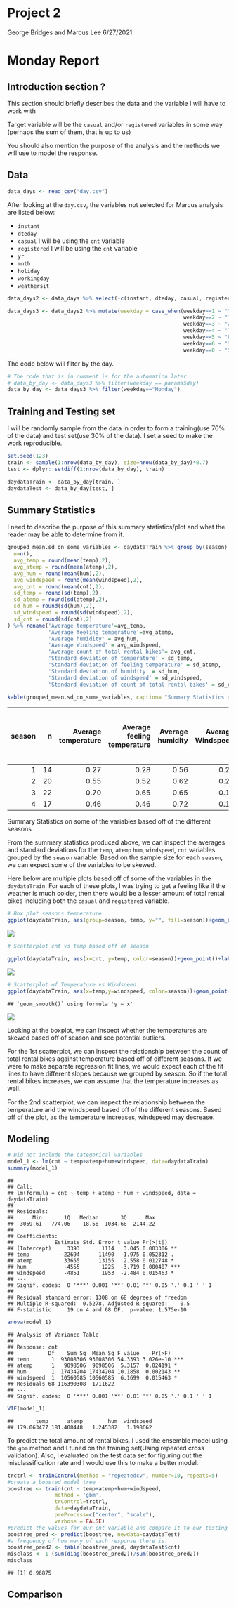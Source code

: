 Project 2
================
George Bridges and Marcus Lee
6/27/2021

# Monday Report

## Introduction section ?

This section should briefly describes the data and the variable I will
have to work with

Target variable will be the `casual` and/or `registered` variables in
some way (perhaps the sum of them, that is up to us)

You should also mention the purpose of the analysis and the methods we
will use to model the response.

## Data

``` r
data_days <- read_csv("day.csv")
```

After looking at the `day.csv`, the variables not selected for Marcus
analysis are listed below:

-   `instant`
-   `dteday`
-   `casual` I will be using the `cnt` variable
-   `registered` I will be using the `cnt` variable
-   `yr`
-   `mnth`
-   `holiday`
-   `workingday`
-   `weathersit`

``` r
data_days2 <- data_days %>% select(-c(instant, dteday, casual, registered, yr, mnth, holiday, workingday, weathersit))
```

``` r
data_days3 <- data_days2 %>% mutate(weekday = case_when(weekday==1 ~ "Monday",
                                                        weekday==2 ~ "Tuesday",
                                                        weekday==3 ~ "Wednesday",
                                                        weekday==4 ~ "Thursday",
                                                        weekday==5 ~ "Friday",
                                                        weekday==6 ~ "Saturday",
                                                        weekday==0 ~ "Sunday"))
```

The code below will filter by the day.

``` r
# The code that is in comment is for the automation later 
# data_by_day <- data_days3 %>% filter(weekday == params$day) 
data_by_day <- data_days3 %>% filter(weekday=="Monday")
```

## Training and Testing set

I will be randomly sample from the data in order to form a training(use
70% of the data) and test set(use 30% of the data). I set a seed to make
the work reproducible.

``` r
set.seed(123)
train <- sample(1:nrow(data_by_day), size=nrow(data_by_day)*0.7)
test <- dplyr::setdiff(1:nrow(data_by_day), train)

daydataTrain <- data_by_day[train, ]
daydataTest <- data_by_day[test, ]
```

## Summary Statistics

I need to describe the purpose of this summary statistics/plot and what
the reader may be able to determine from it.

``` r
grouped_mean.sd_on_some_variables <- daydataTrain %>% group_by(season) %>% summarise(
  n=n(),
  avg_temp = round(mean(temp),2),
  avg_atemp = round(mean(atemp),2),
  avg_hum = round(mean(hum),2),
  avg_windspeed = round(mean(windspeed),2),
  avg_cnt = round(mean(cnt),2),
  sd_temp = round(sd(temp),2),
  sd_atemp = round(sd(atemp),2),
  sd_hum = round(sd(hum),2),
  sd_windspeed = round(sd(windspeed),2),
  sd_cnt = round(sd(cnt),2)
) %>% rename('Average temperature'=avg_temp,
             'Average feeling temperature'=avg_atemp,
             'Average humidity' = avg_hum,
             'Average Windspeed' = avg_windspeed,
             'Average count of total rental bikes'= avg_cnt,
             'Standard deviation of temperature' = sd_temp,
             'Standard deviation of feeling temperature' = sd_atemp,
             'Standard deviation of humidity' = sd_hum,
             'Standard deviation of windspeed' = sd_windspeed,
             'Standard deviation of count of total rental bikes' = sd_cnt)
```

``` r
kable(grouped_mean.sd_on_some_variables, caption= "Summary Statistics on some of the variables based off of the different seasons")
```

| season |   n | Average temperature | Average feeling temperature | Average humidity | Average Windspeed | Average count of total rental bikes | Standard deviation of temperature | Standard deviation of feeling temperature | Standard deviation of humidity | Standard deviation of windspeed | Standard deviation of count of total rental bikes |
|-------:|----:|--------------------:|----------------------------:|-----------------:|------------------:|------------------------------------:|----------------------------------:|------------------------------------------:|-------------------------------:|--------------------------------:|--------------------------------------------------:|
|      1 |  14 |                0.27 |                        0.28 |             0.56 |              0.22 |                             2312.64 |                              0.10 |                                      0.09 |                           0.15 |                            0.10 |                                           1201.64 |
|      2 |  20 |                0.55 |                        0.52 |             0.62 |              0.24 |                             4354.45 |                              0.13 |                                      0.11 |                           0.15 |                            0.08 |                                           1390.04 |
|      3 |  22 |                0.70 |                        0.65 |             0.65 |              0.17 |                             5720.95 |                              0.06 |                                      0.05 |                           0.10 |                            0.06 |                                           1292.39 |
|      4 |  17 |                0.46 |                        0.46 |             0.72 |              0.14 |                             4810.47 |                              0.11 |                                      0.09 |                           0.13 |                            0.08 |                                           1839.12 |

Summary Statistics on some of the variables based off of the different
seasons

From the summary statistics produced above, we can inspect the averages
and standard deviations for the `temp`, `atemp` `hum`, `windspeed`,
`cnt` variables grouped by the `season` variable. Based on the sample
size for each `season`, we can expect some of the variables to be
skewed.

Here below are multiple plots based off of some of the variables in the
`daydataTrain`. For each of these plots, I was trying to get a feeling
like if the weather is much colder, then there would be a lesser amount
of total rental bikes including both the `casual` and `registered`
variable.

``` r
# Box plot seasons temperature
ggplot(daydataTrain, aes(group=season, temp, y="", fill=season))+geom_boxplot()+ggtitle("Boxplot of temperature based off of Season")+ylab("Seasons")+xlab("Temperature")
```

![](Project2_files/figure-gfm/unnamed-chunk-8-1.png)<!-- -->

``` r
# Scatterplot cnt vs temp based off of season

ggplot(daydataTrain, aes(x=cnt, y=temp, color=season))+geom_point()+labs(x="Count of total rental bikes", y="Temperature", title="Scatterplot of Temperature vs Count of total rental bikes based off of seasons")
```

![](Project2_files/figure-gfm/unnamed-chunk-8-2.png)<!-- -->

``` r
# Scatterplot of Temperature vs Windspeed
ggplot(daydataTrain, aes(x=temp,y=windspeed, color=season))+geom_point()+geom_smooth(aes(temp,windspeed),method=lm)+labs(x="Temperature", y="Windspeed", title="Scatterplot of Temperature vs Windspeed")
```

    ## `geom_smooth()` using formula 'y ~ x'

![](Project2_files/figure-gfm/unnamed-chunk-8-3.png)<!-- -->

Looking at the boxplot, we can inspect whether the temperatures are
skewed based off of season and see potential outliers.

For the 1st scatterplot, we can inspect the relationship between the
count of total rental bikes against temperature based off of different
seasons. If we were to make separate regression fit lines, we would
expect each of the fit lines to have different slopes because we grouped
by season. So if the total rental bikes increases, we can assume that
the temperature increases as well.

For the 2nd scatterplot, we can inspect the relationship between the
temperature and the windspeed based off of the different seasons. Based
off of the plot, as the temperature increases, windspeed may decrease.

## Modeling

``` r
# Did not include the categorical variables
model_1 <- lm(cnt ~ temp+atemp+hum+windspeed, data=daydataTrain)
summary(model_1)
```

    ## 
    ## Call:
    ## lm(formula = cnt ~ temp + atemp + hum + windspeed, data = daydataTrain)
    ## 
    ## Residuals:
    ##      Min       1Q   Median       3Q      Max 
    ## -3059.61  -774.06    18.58  1034.68  2144.22 
    ## 
    ## Coefficients:
    ##             Estimate Std. Error t value Pr(>|t|)    
    ## (Intercept)     3393       1114   3.045 0.003306 ** 
    ## temp          -22694      11490  -1.975 0.052312 .  
    ## atemp          33655      13155   2.558 0.012748 *  
    ## hum            -4555       1225  -3.719 0.000407 ***
    ## windspeed      -4851       1953  -2.484 0.015463 *  
    ## ---
    ## Signif. codes:  0 '***' 0.001 '**' 0.01 '*' 0.05 '.' 0.1 ' ' 1
    ## 
    ## Residual standard error: 1308 on 68 degrees of freedom
    ## Multiple R-squared:  0.5278, Adjusted R-squared:    0.5 
    ## F-statistic:    19 on 4 and 68 DF,  p-value: 1.575e-10

``` r
anova(model_1)
```

    ## Analysis of Variance Table
    ## 
    ## Response: cnt
    ##           Df    Sum Sq  Mean Sq F value    Pr(>F)    
    ## temp       1  93008306 93008306 54.3393 3.026e-10 ***
    ## atemp      1   9098506  9098506  5.3157  0.024191 *  
    ## hum        1  17434204 17434204 10.1858  0.002143 ** 
    ## windspeed  1  10560585 10560585  6.1699  0.015463 *  
    ## Residuals 68 116390308  1711622                      
    ## ---
    ## Signif. codes:  0 '***' 0.001 '**' 0.01 '*' 0.05 '.' 0.1 ' ' 1

``` r
VIF(model_1)
```

    ##       temp      atemp        hum  windspeed 
    ## 179.063477 181.408448   1.245382   1.198662

To predict the total amount of rental bikes, I used the ensemble model
using the `gbm` method and I tuned on the training set(Using repeated
cross validation). Also, I evaluated on the test data set for figuring
out the misclassification rate and I would use this to make a better
model.

``` r
trctrl <- trainControl(method = "repeatedcv", number=10, repeats=5)
#create a boosted model tree
boostree <- train(cnt ~ temp+atemp+hum+windspeed, 
               method = 'gbm', 
               trControl=trctrl, 
               data=daydataTrain, 
               preProcess=c("center", "scale"),
               verbose = FALSE)
#predict the values for our cnt variable and compare it to our testing data. 
boostree_pred <- predict(boostree, newdata=daydataTest)
#a frequency of how many of each response there is. 
boostree_pred2 <- table(boostree_pred, daydataTest$cnt)
misclass <- 1-(sum(diag(boostree_pred2))/sum(boostree_pred2))
misclass
```

    ## [1] 0.96875

## Comparison
